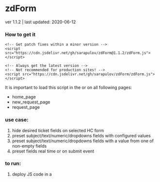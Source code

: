 # zdForm
    
ver 1.1.2 | last updated: 2020-06-12

### How to get it

```
<!-- Get patch fixes within a minor version -->
<script src="https://cdn.jsdelivr.net/gh/sarapulov/zdForm@1.1.2/zdForm.js"></script>

<!-- Always get the latest version -->
<!-- Not recommended for production sites! -->
<script src="https://cdn.jsdelivr.net/gh/sarapulov/zdForm/zdForm.js"></script>
```

It is important to load this script in the <head> or on all following pages:

- home_page
- new_request_page
- request_page

### use case:

1. hide desired ticket fields on selected HC form
2. preset subject/text/numeric/dropdowns fields with configured values
3. preset subject/text/numeric/dropdowns fields with a value from one of non-empty fields 
4. preset fields real time or on submit event

### to run:

1. deploy JS code in a <script> tag on new_request_page.hbs template
2. configure as per instructions below

2.1

```
jQuery(document).ready(function () {
    
    // OPTIONAL hasAnyUserTag method accepts array of tags and return true if at least one of them is presented on Help Center user
    if (zdForm().hasAnyUserTag(['test'])) {
        
        zdForm().init({

            // MANDATORY - ticket form ID where script will be executed
            "12405": {
            
            // MANDATORY - Field with this FIELD ID will be set by this script
            "field_id_to_set":"request_subject", 
            
            // MANDATORY - TEMPLATE for setting the field
            "field_value_to_set":"{[{request_custom_fields_23506078}]} - {[{request_issue_type_select}]} - {[{one_of_the_field_ids_to_get}]} - {[{user_input}]}",
            
            // OPTIONAL - list of FIELD IDs that will be used to replace {[{one_of_the_field_ids_to_get}]} placeholder. Firts non-empty field will win
            "one_of_the_field_ids_to_get":["request_custom_fields_23496063","request_custom_fields_23530886","request_custom_fields_23502577"],
            
            // OPTIONAL - default field value. If udnerfined Ticket Form value will be used
            "default_field_value": undefined,
            
            // OPTIONAL - list of FIELD IDs that will be hidden by this script
            "field_ids_to_hide":["request_subject"],
            
            // OPTIONAL - if 'false' - field will be set real time; if 'true' - field will be set on form submit event
            "set_on_submit":false,

            // OPTIONAL - array of Help Center user tags. If any of tags is presented on Help Center user the script will run.
            // if not undefined the script will run. If empty array is defined the script will not run
            // Array accept the following entries '/{ANY STRING TO MATCH}/' this will be used as a regular expression to test whether
            // given user tag match the patter. For example, using '/ams::/' as one of the entry will be evaluated as TRUE for the
            // following tags: ams::45, ams::123456, ams::, ams::test
            "user_has_any_tag":['test', '/ams::/']
            }
        
        });
    }
});
```

2.2

"field_value_to_set" template supports the following entires:

```
{[{request_issue_type_select}]} - will return currently selected ticket form name
{[{request_custom_fields_23506078}]} - will return a label (for dropdowns) and a value (for text & numeric) custom fields
{[{one_of_the_field_ids_to_get}]} - will return the first non empty field label/value from a list of field specified in "one_of_the_field_ids_to_get"
{[{user_input}]} - ONLY WORKS WHEN "set_on_submit": true Will return the manual user input for a given field on submit event.
                    If submit failed the desired field will be emptied. If "set_on_submit": false this placeholder will return empty string
```

2.3

In some cases the ticket submission form can be controlled by another scripts. For example, if another script forces some of the fields to be required and
validate the fields at submit event you may need to execute a call back to inform THIS script about submission failure. Here is example how this may work.

```
var request_subject_config = {
        "12405": {
            "field_id_to_set":"request_subject",
            "field_value_to_set":"{[{user_input}]} --- {[{request_custom_fields_23506078}]} :: {[{request_issue_type_select}]} :: {[{one_of_the_field_ids_to_get}]}",
            // "one_of_the_field_ids_to_get":["request_custom_fields_23496063","request_custom_fields_23530886","request_custom_fields_23502577"],
            "default_field_value": "",
            // "field_ids_to_hide":["request_subject"],
            "set_on_submit": true,
            "user_has_any_tag":['test','/ams::/']
        }
    };

zdForm().init(request_subject_config);
```

The other script need to call the following callback when submission has failed AT SUBMIT EVENT. So THIS script will revert back the values.

```
zdForm().handleSubmissionError(request_subject_config)
```

NOTE:
    - this only valid when "set_on_submit": true Otherwise, this behaviour will be ignored
    - "field_value_to_set" must contain {[{user_input}]} Otherwise, the logic will not make any sense and will be ignored
    - since call back requires the same config object make sure that THIS script is loaded BEFORE the other script which handles the submit event


The following public methods are supported:

```
zdForm().init({ SCRIPT CONFIG OBJECT }) - runs the script
zdForm().hasAnyUserTag(['test,'/office:/']) - TRUE if current user has at least one of the tags OR at least one tag is matching the pattern
zdForm().handleSubmissionError({ SCRIPT CONFIG OBJECT }) - should be called by another script which controls the form submission at the error event
zdForm().isNotTicketForm() - TRUE is current page is not the ticket form
zdForm().cleanAllLocalStorage() - will remove script specific record from the local storage

```

3 - test

### notes:

In case when Help Center is using single ticket form it may require to run the script in either of the following places:

1. `new_request_page.hbs` and `home_page.hbs`
2. any global page where JavaScript can be executed: `head`, `footer`, `script.js`

It is enough to run a script with empty object as a paremeter:

```
document.addEventListener('DOMContentLoaded', function() { zdForm && zdForm().init({}); })
```

### dependency:

- jQuery

### notes:

- script was developed and tested for Zendesk Guide templates v1
- tests covered dropdowns (incl. nested dropdowns) & ticket form fields, simple form submissions and submission failures